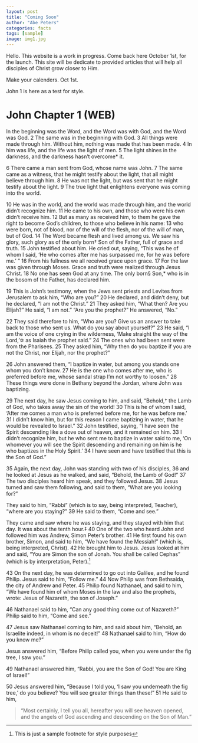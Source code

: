 ```yaml
---
layout: post
title: "Coming Soon"
author: "Abe Peters"
categories: facts
tags: [sample]
image: img1.jpg
---
```


Hello. This website is a work in progress. Come back here October 1st, for the launch. This site will be dedicate to provided articles that will help all disciples of Christ grow closer to Him.


Make your calenders. Oct 1st.

John 1 is here as a test for style.

# John Chapter 1 (WEB)

In the beginning was the Word, and the Word was with God, and the Word was God. 2 The same was in the beginning with God. 3 All things were made through him. Without him, nothing was made that has been made. 4 In him was life, and the life was the light of men. 5 The light shines in the darkness, and the darkness hasn’t overcome* it.

6 There came a man sent from God, whose name was John. 7 The same came as a witness, that he might testify about the light, that all might believe through him. 8 He was not the light, but was sent that he might testify about the light. 9 The true light that enlightens everyone was coming into the world.

10 He was in the world, and the world was made through him, and the world didn’t recognize him. 11 He came to his own, and those who were his own didn’t receive him. 12 But as many as received him, to them he gave the right to become God’s children, to those who believe in his name: 13 who were born, not of blood, nor of the will of the flesh, nor of the will of man, but of God.
14 The Word became flesh and lived among us. We saw his glory, such glory as of the only born† Son of the Father, full of grace and truth. 15 John testified about him. He cried out, saying, “This was he of whom I said, ‘He who comes after me has surpassed me, for he was before me.’ ” 16 From his fullness we all received grace upon grace. 17 For the law was given through Moses. Grace and truth were realized through Jesus Christ. 18 No one has seen God at any time. The only born§ Son,* who is in the bosom of the Father, has declared him.

19 This is John’s testimony, when the Jews sent priests and Levites from Jerusalem to ask him, “Who are you?”
20 He declared, and didn’t deny, but he declared, “I am not the Christ.”
21 They asked him, “What then? Are you Elijah?”
He said, “I am not.”
“Are you the prophet?”
He answered, “No.”

22 They said therefore to him, “Who are you? Give us an answer to take back to those who sent us. What do you say about yourself?”
23 He said, “I am the voice of one crying in the wilderness, ‘Make straight the way of the Lord,’✡ as Isaiah the prophet said.”
24 The ones who had been sent were from the Pharisees. 25 They asked him, “Why then do you baptize if you are not the Christ, nor Elijah, nor the prophet?”

26 John answered them, “I baptize in water, but among you stands one whom you don’t know. 27 He is the one who comes after me, who is preferred before me, whose sandal strap I’m not worthy to loosen.” 28 These things were done in Bethany beyond the Jordan, where John was baptizing.

29 The next day, he saw Jesus coming to him, and said, “Behold,† the Lamb of God, who takes away the sin of the world! 30 This is he of whom I said, ‘After me comes a man who is preferred before me, for he was before me.’ 31 I didn’t know him, but for this reason I came baptizing in water, that he would be revealed to Israel.” 32 John testified, saying, “I have seen the Spirit descending like a dove out of heaven, and it remained on him. 33 I didn’t recognize him, but he who sent me to baptize in water said to me, ‘On whomever you will see the Spirit descending and remaining on him is he who baptizes in the Holy Spirit.’ 34 I have seen and have testified that this is the Son of God.”

35 Again, the next day, John was standing with two of his disciples, 36 and he looked at Jesus as he walked, and said, “Behold, the Lamb of God!” 37 The two disciples heard him speak, and they followed Jesus. 38 Jesus turned and saw them following, and said to them, “What are you looking for?”

They said to him, “Rabbi” (which is to say, being interpreted, Teacher), “where are you staying?”
39 He said to them, “Come and see.” 

They came and saw where he was staying, and they stayed with him that day. It was about the tenth hour.‡ 40 One of the two who heard John and followed him was Andrew, Simon Peter’s brother. 41 He first found his own brother, Simon, and said to him, “We have found the Messiah!” (which is, being interpreted, Christ). 42 He brought him to Jesus. Jesus looked at him and said, “You are Simon the son of Jonah. You shall be called Cephas” (which is by interpretation, Peter).[^1]

43 On the next day, he was determined to go out into Galilee, and he found Philip. Jesus said to him, “Follow me.” 44 Now Philip was from Bethsaida, the city of Andrew and Peter. 45 Philip found Nathanael, and said to him, “We have found him of whom Moses in the law and also the prophets, wrote: Jesus of Nazareth, the son of Joseph.”


46 Nathanael said to him, “Can any good thing come out of Nazareth?”
Philip said to him, “Come and see.”

47 Jesus saw Nathanael coming to him, and said about him, “Behold, an Israelite indeed, in whom is no deceit!”
48 Nathanael said to him, “How do you know me?”

Jesus answered him, “Before Philip called you, when you were under the fig tree, I saw you.”

49 Nathanael answered him, “Rabbi, you are the Son of God! You are King of Israel!”

50 Jesus answered him, “Because I told you, ‘I saw you underneath the fig tree,’ do you believe? You will see greater things than these!” 51 He said to him, 
>“Most certainly, I tell you all, hereafter you will see heaven opened, and the angels of God ascending and descending on the Son of Man.” 
[^1]: This is just a sample footnote for style purposes